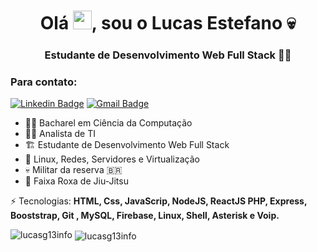 <h1 align="center">Olá <img src="https://raw.githubusercontent.com/kaueMarques/kaueMarques/master/hi.gif" width="30px">, sou o  Lucas Estefano 💀</h1>
<h3 align="center">Estudante de Desenvolvimento Web Full Stack 👨‍💻</h3>

<h3>Para contato:</h3> 

[![Linkedin Badge](https://img.shields.io/badge/-lucasg13info-blue?style=flat-square&logo=Linkedin&logoColor=white&link=https://www.linkedin.com/in/lucas-rodrigues-estefano-ab96bb146/)](https://www.linkedin.com/in/lucas-rodrigues-estefano-ab96bb146/) 
[![Gmail Badge](https://img.shields.io/badge/-lucccasestefano1@gmail.com-c14438?style=flat-square&logo=Gmail&logoColor=white&link=mailto:lucccasestefano1@gmail.com)](mailto:lucccasestefano1@gmail.com)




- 👨‍🎓 Bacharel em Ciência da Computação
- 👨‍💻 Analista de TI
- 🏗️ Estudante de Desenvolvimento Web Full Stack
- 🐧 Linux, Redes, Servidores e Virtualização  
- 💀 Militar da reserva 🇧🇷
- 🥋 Faixa Roxa de Jiu-Jitsu



⚡ Tecnologias: **HTML, Css, JavaScrip, NodeJS, ReactJS PHP, Express, Booststrap, Git , MySQL, Firebase, Linux, Shell, Asterisk e Voip.** 


<img src="https://komarev.com/ghpvc/?username=lucasg13info" alt="lucasg13info"/>
<img align="center" src="https://github-readme-stats.vercel.app/api?username=lucasg13info&show_icons=true" alt="lucasg13info"/> 
